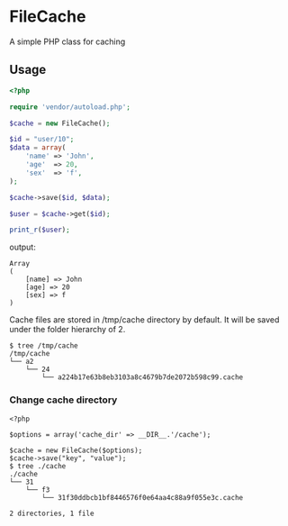 FileCache
==========

A simple PHP class for caching


Usage
-------------------

```php
<?php

require 'vendor/autoload.php';

$cache = new FileCache();

$id = "user/10";
$data = array(
    'name' => 'John',
    'age'  => 20,
    'sex'  => 'f',
);

$cache->save($id, $data);

$user = $cache->get($id);

print_r($user);

```

output:

```
Array
(
    [name] => John
    [age] => 20
    [sex] => f
)
```

Cache files are stored in /tmp/cache directory by default.
It will be saved under the folder hierarchy of 2.

```
$ tree /tmp/cache
/tmp/cache
└── a2
    └── 24
        └── a224b17e63b8eb3103a8c4679b7de2072b598c99.cache
```

### Change cache directory

```
<?php

$options = array('cache_dir' => __DIR__.'/cache');

$cache = new FileCache($options);
$cache->save("key", "value");
$ tree ./cache
./cache
└── 31
    └── f3
        └── 31f30ddbcb1bf8446576f0e64aa4c88a9f055e3c.cache

2 directories, 1 file

```
